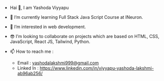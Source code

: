 - Hai 👋, I am Yashoda Viyyapu
- 🌱 I’m currently learning Full Stack Java Script  Course at INeuron.
- 👀 I’m interested in web development.
- 😎 I’m looking to collaborate on projects which are based on HTML, CSS, JavaScript, React JS, Tailwind, Python.

- 📫 How to reach me :
    - Email : yashodalakshmi999@gmail.com
    - Linked In : https://www.linkedin.com/in/viyyapu-yashoda-lakshmi-ab96ab256/
